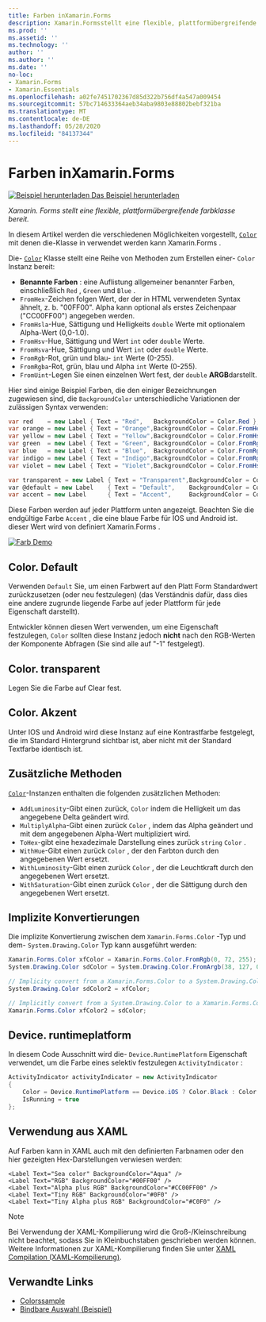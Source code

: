 ```yaml
---
title: Farben inXamarin.Forms
description: Xamarin.Formsstellt eine flexible, plattformübergreifende farbklasse bereit. In diesem Artikel werden die Funktionen erläutert, die von der Color-Klasse bereitgestellt werden, und wie Sie verwendet wird.
ms.prod: ''
ms.assetid: ''
ms.technology: ''
author: ''
ms.author: ''
ms.date: ''
no-loc:
- Xamarin.Forms
- Xamarin.Essentials
ms.openlocfilehash: a02fe7451702367d85d322b756df4a547a009454
ms.sourcegitcommit: 57bc714633364aeb34aba9803e88802bebf321ba
ms.translationtype: MT
ms.contentlocale: de-DE
ms.lasthandoff: 05/28/2020
ms.locfileid: "84137344"
---
```

# <a name="colors-in-xamarinforms"></a>Farben inXamarin.Forms

[![Beispiel herunterladen](~/media/shared/download.png) Das Beispiel herunterladen](https://docs.microsoft.com/samples/xamarin/xamarin-forms-samples/workingwithcolors)

_Xamarin. Forms stellt eine flexible, plattformübergreifende farbklasse bereit._

In diesem Artikel werden die verschiedenen Möglichkeiten vorgestellt, [`Color`](xref:Xamarin.Forms.Color) mit denen die-Klasse in verwendet werden kann Xamarin.Forms .

Die- [`Color`](xref:Xamarin.Forms.Color) Klasse stellt eine Reihe von Methoden zum Erstellen einer- `Color` Instanz bereit:

- **Benannte Farben** : eine Auflistung allgemeiner benannter Farben, einschließlich `Red` , `Green` und `Blue` .
- `FromHex`-Zeichen folgen Wert, der der in HTML verwendeten Syntax ähnelt, z. b. "00FF00". Alpha kann optional als erstes Zeichenpaar ("CC00FF00") angegeben werden.
- `FromHsla`-Hue, Sättigung und Helligkeits `double` Werte mit optionalem Alpha-Wert (0,0-1.0).
- `FromHsv`-Hue, Sättigung und Wert `int` oder `double` Werte.
- `FromHsva`-Hue, Sättigung und Wert `int` oder `double` Werte.
- `FromRgb`-Rot, grün und blau- `int` Werte (0-255).
- `FromRgba`-Rot, grün, blau und Alpha `int` Werte (0-255).
- `FromUint`-Legen Sie einen einzelnen Wert fest, der `double` **ARGB**darstellt.

Hier sind einige Beispiel Farben, die den einiger Bezeichnungen zugewiesen sind, die `BackgroundColor` unterschiedliche Variationen der zulässigen Syntax verwenden:

```csharp
var red    = new Label { Text = "Red",   BackgroundColor = Color.Red };
var orange = new Label { Text = "Orange",BackgroundColor = Color.FromHex("FF6A00") };
var yellow = new Label { Text = "Yellow",BackgroundColor = Color.FromHsla(0.167, 1.0, 0.5, 1.0) };
var green  = new Label { Text = "Green", BackgroundColor = Color.FromRgb (38, 127, 0) };
var blue   = new Label { Text = "Blue",  BackgroundColor = Color.FromRgba(0, 38, 255, 255) };
var indigo = new Label { Text = "Indigo",BackgroundColor = Color.FromRgb (0, 72, 255) };
var violet = new Label { Text = "Violet",BackgroundColor = Color.FromHsla(0.82, 1, 0.25, 1) };

var transparent = new Label { Text = "Transparent",BackgroundColor = Color.Transparent };
var @default = new Label    { Text = "Default",    BackgroundColor = Color.Default };
var accent = new Label      { Text = "Accent",     BackgroundColor = Color.Accent };
```

Diese Farben werden auf jeder Plattform unten angezeigt. Beachten Sie die endgültige Farbe `Accent` , die eine blaue Farbe für IOS und Android ist. dieser Wert wird von definiert Xamarin.Forms .

 [![Farb Demo](colors-images/colors-sml.png "Farb Demo")](colors-images/colors.png#lightbox "Farb Demo")

## <a name="colordefault"></a>Color. Default

Verwenden `Default` Sie, um einen Farbwert auf den Platt Form Standardwert zurückzusetzen (oder neu festzulegen) (das Verständnis dafür, dass dies eine andere zugrunde liegende Farbe auf jeder Plattform für jede Eigenschaft darstellt).

Entwickler können diesen Wert verwenden, um eine Eigenschaft festzulegen, `Color` sollten diese Instanz jedoch **nicht** nach den RGB-Werten der Komponente Abfragen (Sie sind alle auf "-1" festgelegt).

## <a name="colortransparent"></a>Color. transparent

Legen Sie die Farbe auf Clear fest.

## <a name="coloraccent"></a>Color. Akzent

Unter IOS und Android wird diese Instanz auf eine Kontrastfarbe festgelegt, die im Standard Hintergrund sichtbar ist, aber nicht mit der Standard Textfarbe identisch ist.

## <a name="additional-methods"></a>Zusätzliche Methoden

[`Color`](xref:Xamarin.Forms.Color)-Instanzen enthalten die folgenden zusätzlichen Methoden:

- `AddLuminosity`-Gibt einen zurück, `Color` indem die Helligkeit um das angegebene Delta geändert wird.
- `MultiplyAlpha`-Gibt einen zurück `Color` , indem das Alpha geändert und mit dem angegebenen Alpha-Wert multipliziert wird.
- `ToHex`-gibt eine hexadezimale Darstellung eines zurück `string` `Color` .
- `WithHue`-Gibt einen zurück `Color` , der den Farbton durch den angegebenen Wert ersetzt.
- `WithLuminosity`-Gibt einen zurück `Color` , der die Leuchtkraft durch den angegebenen Wert ersetzt.
- `WithSaturation`-Gibt einen zurück `Color` , der die Sättigung durch den angegebenen Wert ersetzt.

## <a name="implicit-conversions"></a>Implizite Konvertierungen

Die implizite Konvertierung zwischen dem `Xamarin.Forms.Color` -Typ und dem- `System.Drawing.Color` Typ kann ausgeführt werden:

```csharp
Xamarin.Forms.Color xfColor = Xamarin.Forms.Color.FromRgb(0, 72, 255);
System.Drawing.Color sdColor = System.Drawing.Color.FromArgb(38, 127, 0);

// Implicity convert from a Xamarin.Forms.Color to a System.Drawing.Color
System.Drawing.Color sdColor2 = xfColor;

// Implicitly convert from a System.Drawing.Color to a Xamarin.Forms.Color
Xamarin.Forms.Color xfColor2 = sdColor;
```

## <a name="deviceruntimeplatform"></a>Device. runtimeplatform

In diesem Code Ausschnitt wird die- `Device.RuntimePlatform` Eigenschaft verwendet, um die Farbe eines selektiv festzulegen `ActivityIndicator` :

```csharp
ActivityIndicator activityIndicator = new ActivityIndicator
{
    Color = Device.RuntimePlatform == Device.iOS ? Color.Black : Color.Default,
    IsRunning = true
};
```

## <a name="use-from-xaml"></a>Verwendung aus XAML

Auf Farben kann in XAML auch mit den definierten Farbnamen oder den hier gezeigten Hex-Darstellungen verwiesen werden:

```xaml
<Label Text="Sea color" BackgroundColor="Aqua" />
<Label Text="RGB" BackgroundColor="#00FF00" />
<Label Text="Alpha plus RGB" BackgroundColor="#CC00FF00" />
<Label Text="Tiny RGB" BackgroundColor="#0F0" />
<Label Text="Tiny Alpha plus RGB" BackgroundColor="#C0F0" />
```

> [!NOTE]
> Bei Verwendung der XAML-Kompilierung wird die Groß-/Kleinschreibung nicht beachtet, sodass Sie in Kleinbuchstaben geschrieben werden können. Weitere Informationen zur XAML-Kompilierung finden Sie unter [XAML Compilation (XAML-Kompilierung)](~/xamarin-forms/xaml/xamlc.md).

## <a name="related-links"></a>Verwandte Links

- [Colorssample](https://docs.microsoft.com/samples/xamarin/xamarin-forms-samples/workingwithcolors)
- [Bindbare Auswahl (Beispiel)](https://docs.microsoft.com/samples/xamarin/xamarin-forms-samples/userinterface-bindablepicker)

